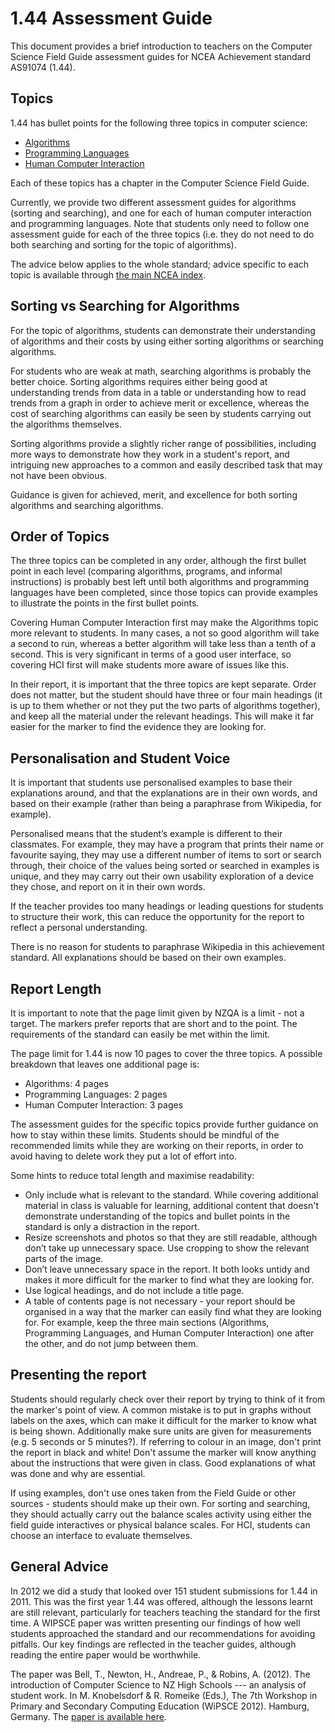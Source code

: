 # 1.44 Assessment Guide

This document provides a brief introduction to teachers on the Computer Science Field Guide assessment guides for NCEA Achievement standard AS91074 (1.44).

## Topics

1.44 has bullet points for the following three topics in computer science:

- [Algorithms]('chapters:chapter' 'algorithms')
- [Programming Languages]('chapters:chapter' 'programming-languages')
- [Human Computer Interaction]('chapters:chapter' 'human-computer-interaction')

Each of these topics has a chapter in the Computer Science Field Guide.

Currently, we provide two different assessment guides for algorithms (sorting and searching), and one for each of human computer interaction and programming languages.
Note that students only need to follow one assessment guide for each of the three topics (i.e. they do not need to do both searching and sorting for the topic of algorithms).

The advice below applies to the whole standard; advice specific to each topic is available through [the main NCEA index]('curriculum_guides:curriculum_guide' 'ncea').


## Sorting vs Searching for Algorithms

For the topic of algorithms, students can demonstrate their understanding of algorithms and their costs by using either sorting algorithms or searching algorithms.

For students who are weak at math, searching algorithms is probably the better choice. Sorting algorithms requires either being good at understanding trends from data in a table or understanding how to read trends from a graph in order to achieve merit or excellence, whereas the cost of searching algorithms can easily be seen by students carrying out the algorithms themselves.

Sorting algorithms provide a slightly richer range of possibilities, including more ways to demonstrate how they work in a student's report, and intriguing new approaches to a common and easily described task that may not have been obvious.

Guidance is given for achieved, merit, and excellence for both sorting algorithms and searching algorithms.

## Order of Topics

The three topics can be completed in any order, although the first bullet point in each level (comparing algorithms, programs, and informal instructions) is probably best left until both algorithms and programming languages have been completed, since those topics can provide examples to illustrate the points in the first bullet points.

Covering Human Computer Interaction first may make the Algorithms topic more relevant to students.
In many cases, a not so good algorithm will take a second to run, whereas a better algorithm will take less than a tenth of a second.
This is very significant in terms of a good user interface, so covering HCI first will make students more aware of issues like this.

In their report, it is important that the three topics are kept separate.
Order does not matter, but the student should have three or four main headings (it is up to them whether or not they put the two parts of algorithms together), and keep all the material under the relevant headings.
This will make it far easier for the marker to find the evidence they are looking for.

## Personalisation and Student Voice

It is important that students use personalised examples to base their explanations around, and that the explanations are in their own words, and based on their example (rather than being a paraphrase from Wikipedia, for example).

Personalised means that the student’s example is different to their classmates.
For example, they may have a program that prints their name or favourite saying, they may use a different number of items to sort or search through, their choice of the values being sorted or searched in examples is unique, and they may carry out their own usability exploration of a device they chose, and report on it in their own words.

If the teacher provides too many headings or leading questions for students to structure their work, this can reduce the opportunity for the report to reflect a personal understanding.

There is no reason for students to paraphrase Wikipedia in this achievement standard.
All explanations should be based on their own examples.

## Report Length

It is important to note that the page limit given by NZQA is a limit - not a target.
The markers prefer reports that are short and to the point.
The requirements of the standard can easily be met within the limit.

The page limit for 1.44 is now 10 pages to cover the three topics. A possible breakdown that leaves one additional page is:

- Algorithms: 4 pages
- Programming Languages: 2 pages
- Human Computer Interaction: 3 pages

The assessment guides for the specific topics provide further guidance on how to stay within these limits.
Students should be mindful of the recommended limits while they are working on their reports, in order to avoid having to delete work they put a lot of effort into.

Some hints to reduce total length and maximise readability:

- Only include what is relevant to the standard. While covering additional material in class is valuable for learning, additional content that doesn't demonstrate understanding of the topics and bullet points in the standard is only a distraction in the report.
- Resize screenshots and photos so that they are still readable, although don’t take up unnecessary space. Use cropping to show the relevant parts of the image.
- Don’t leave unnecessary space in the report. It both looks untidy and makes it more difficult for the marker to find what they are looking for.
- Use logical headings, and do not include a title page.
- A table of contents page is not necessary - your report should be organised in a way that the marker can easily find what they are looking for. For example, keep the three main sections (Algorithms, Programming Languages, and Human Computer Interaction) one after the other, and do not jump between them.

## Presenting the report

Students should regularly check over their report by trying to think of it from the marker's point of view.
A common mistake is to put in graphs without labels on the axes, which can make it difficult for the marker to know what is being shown.
Additionally make sure units are given for measurements (e.g. 5 seconds or 5 minutes?).
If referring to colour in an image, don't print the report in black and white!
Don't assume the marker will know anything about the instructions that were given in class.
Good explanations of what was done and why are essential.

If using examples, don't use ones taken from the Field Guide or other sources - students should make up their own.
For sorting and searching, they should actually carry out the balance scales activity using either the field guide interactives or physical balance scales. For HCI, students can choose an interface to evaluate themselves.

## General Advice

In 2012 we did a study that looked over 151 student submissions for 1.44 in 2011.
This was the first year 1.44 was offered, although the lessons learnt are still relevant, particularly for teachers teaching the standard for the first time.
A WIPSCE paper was written presenting our findings of how well students approached the standard and our recommendations for avoiding pitfalls.
Our key findings are reflected in the teacher guides, although reading the entire paper would be worthwhile.

The paper was Bell, T., Newton, H., Andreae, P., & Robins, A. (2012). The introduction of Computer Science to NZ High Schools --- an analysis of student work. In M. Knobelsdorf & R. Romeike (Eds.), The 7th Workshop in Primary and Secondary Computing Education (WiPSCE 2012). Hamburg, Germany. The [paper is available here](https://ir.canterbury.ac.nz/handle/10092/7347).
